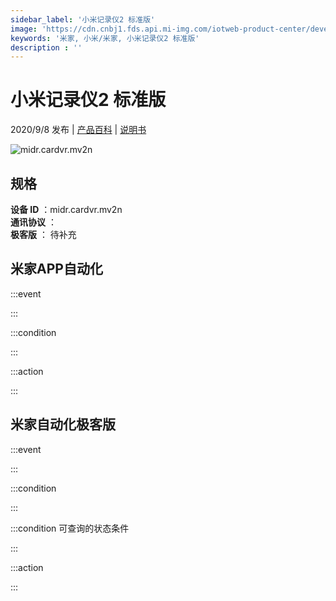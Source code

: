 ```yaml
---
sidebar_label: '小米记录仪2 标准版'
image: 'https://cdn.cnbj1.fds.api.mi-img.com/iotweb-product-center/developer_1590395990614F0EX9Ls1.png?GalaxyAccessKeyId=AKVGLQWBOVIRQ3XLEW&Expires=9223372036854775807&Signature=tkREYUQisHstz6NfnBcYMhmHg3c='
keywords: '米家, 小米/米家, 小米记录仪2 标准版'
description : ''
---
```

# 小米记录仪2 标准版

2020/9/8 发布 | [产品百科](https://home.mi.com/webapp/content/baike/product/index.html?model=midr.cardvr.mv2n/) | [说明书](https://home.mi.com/views/introduction.html?model=midr.cardvr.mv2n&region=cn)

![midr.cardvr.mv2n](https://cdn.cnbj1.fds.api.mi-img.com/iotweb-product-center/developer_1590395990614F0EX9Ls1.png?GalaxyAccessKeyId=AKVGLQWBOVIRQ3XLEW&Expires=9223372036854775807&Signature=tkREYUQisHstz6NfnBcYMhmHg3c=)

## 规格  
> 
**设备 ID** ：midr.cardvr.mv2n  
**通讯协议** ：  
**极客版**  ： 待补充 


## 米家APP自动化  

:::event  

:::

:::condition  

:::

:::action   

:::

## 米家自动化极客版  

:::event  

:::

:::condition  

:::

:::condition 可查询的状态条件  

:::

:::action  

:::

        
